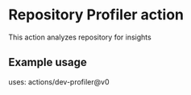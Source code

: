 # Repository Profiler action

This action analyzes repository for insights

## Example usage

uses: actions/dev-profiler@v0
